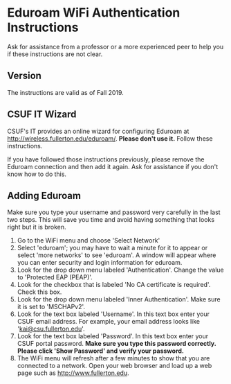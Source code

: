 # Eduroam WiFi Authentication Instructions

Ask for assistance from a professor or a more experienced peer to help you if these instructions are not clear.

## Version

The instructions are valid as of Fall 2019.

## CSUF IT Wizard

CSUF's IT provides an online wizard for configuring Eduroam at http://wireless.fullerton.edu/eduroam/. **Please don't use it.** Follow these instructions.

If you have followed those instructions previously, please remove the Eduroam connection and then add it again. Ask for assistance if you don't know how to do this.

## Adding Eduroam
Make sure you type your username and password very carefully in the last two steps. This will save you time and avoid having something that looks right but it is broken.
1. Go to the WiFi menu and choose 'Select Network'
2. Select 'eduroam'; you may have to wait a minute for it to appear or select 'more networks' to see 'eduroam'. A window will appear where you can enter security and login information for eduroam.
3. Look for the drop down menu labeled 'Authentication'. Change the value to 'Protected EAP (PEAP)'.
4. Look for the checkbox that is labeled 'No CA certificate is required'. Check this box.
5. Look for the drop down menu labeled 'Inner Authentication'. Make sure it is set to 'MSCHAPv2'.
6. Look for the text box labeled 'Username'. In this text box enter your CSUF email address. For example, your email address looks like 'kai@csu.fullerton.edu'.
7. Look for the text box labeled 'Password'. In this text box enter your CSUF portal password. **Make sure you type this password correctly. Please click 'Show Password' and verify your password.**
8. The WiFi menu will refresh after a few minutes to show that you are connected to a network. Open your web browser and load up a web page such as http://www.fullerton.edu.
